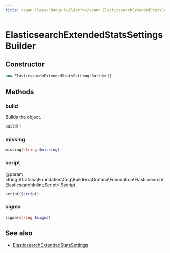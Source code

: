 ```yaml
---
title: <span class="badge builder"></span> ElasticsearchExtendedStatsSettingsBuilder
---
```

# <span class="badge builder"></span> ElasticsearchExtendedStatsSettingsBuilder

## Constructor

```php
new ElasticsearchExtendedStatsSettingsBuilder()
```
## Methods

### <span class="badge object-method"></span> build

Builds the object.

```php
build()
```

### <span class="badge object-method"></span> missing

```php
missing(string $missing)
```

### <span class="badge object-method"></span> script

@param string|\Grafana\Foundation\Cog\Builder<\Grafana\Foundation\Elasticsearch\ElasticsearchInlineScript> $script

```php
script($script)
```

### <span class="badge object-method"></span> sigma

```php
sigma(string $sigma)
```

## See also

 * <span class="badge object-type-class"></span> [ElasticsearchExtendedStatsSettings](./object-ElasticsearchExtendedStatsSettings.md)
